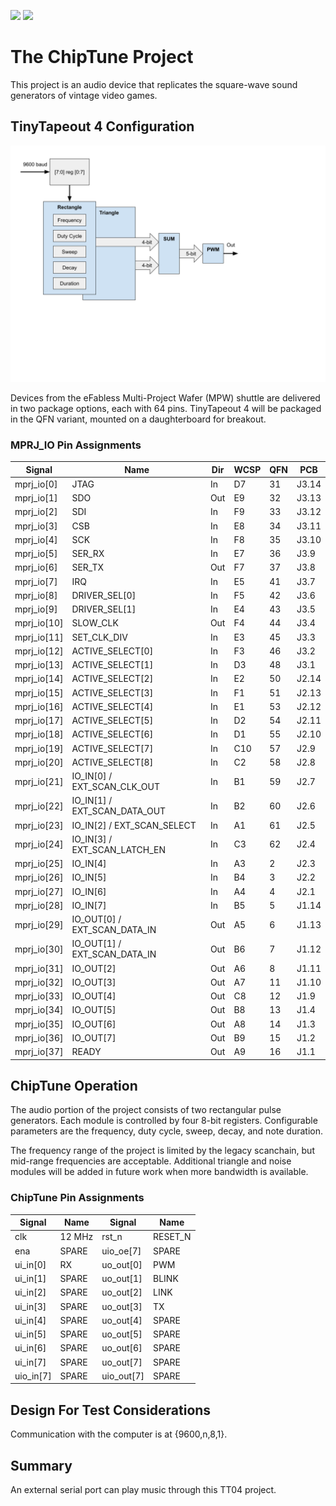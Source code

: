 ![](../../workflows/gds/badge.svg) ![](../../workflows/docs/badge.svg)

# The ChipTune Project

This project is an audio device that replicates the square-wave sound generators of vintage video games.

## TinyTapeout 4 Configuration

![Top Level Drawing](image/tt04.svg)

Devices from the eFabless Multi-Project Wafer (MPW) shuttle are delivered in two package options, each with 64 pins. TinyTapeout 4 will be packaged in the QFN variant, mounted on a daughterboard for breakout.

### MPRJ_IO Pin Assignments
| Signal      | Name                          | Dir | WCSP | QFN | PCB   |
| ----------- | ----------------------------- |---- |----- |---- |------ |
| mprj_io[0]  | JTAG                          | In  | D7   | 31  | J3.14 |
| mprj_io[1]  | SDO                           | Out | E9   | 32  | J3.13 |
| mprj_io[2]  | SDI                           | In  | F9   | 33  | J3.12 |
| mprj_io[3]  | CSB                           | In  | E8   | 34  | J3.11 |
| mprj_io[4]  | SCK                           | In  | F8   | 35  | J3.10 |
| mprj_io[5]  | SER_RX                        | In  | E7   | 36  | J3.9  |
| mprj_io[6]  | SER_TX                        | Out | F7   | 37  | J3.8  |
| mprj_io[7]  | IRQ                           | In  | E5   | 41  | J3.7  |
| mprj_io[8]  | DRIVER_SEL[0]                 | In  | F5   | 42  | J3.6  |
| mprj_io[9]  | DRIVER_SEL[1]                 | In  | E4   | 43  | J3.5  |
| mprj_io[10] | SLOW_CLK                      | Out | F4   | 44  | J3.4  |
| mprj_io[11] | SET_CLK_DIV                   | In  | E3   | 45  | J3.3  |
| mprj_io[12] | ACTIVE_SELECT[0]              | In  | F3   | 46  | J3.2  |
| mprj_io[13] | ACTIVE_SELECT[1]              | In  | D3   | 48  | J3.1  |
| mprj_io[14] | ACTIVE_SELECT[2]              | In  | E2   | 50  | J2.14 |
| mprj_io[15] | ACTIVE_SELECT[3]              | In  | F1   | 51  | J2.13 |
| mprj_io[16] | ACTIVE_SELECT[4]              | In  | E1   | 53  | J2.12 |
| mprj_io[17] | ACTIVE_SELECT[5]              | In  | D2   | 54  | J2.11 |
| mprj_io[18] | ACTIVE_SELECT[6]              | In  | D1   | 55  | J2.10 |
| mprj_io[19] | ACTIVE_SELECT[7]              | In  | C10  | 57  | J2.9  |
| mprj_io[20] | ACTIVE_SELECT[8]              | In  | C2   | 58  | J2.8  |
| mprj_io[21] | IO_IN[0] / EXT_SCAN_CLK_OUT   | In  | B1   | 59  | J2.7  |
| mprj_io[22] | IO_IN[1] / EXT_SCAN_DATA_OUT  | In  | B2   | 60  | J2.6  |
| mprj_io[23] | IO_IN[2] / EXT_SCAN_SELECT    | In  | A1   | 61  | J2.5  |
| mprj_io[24] | IO_IN[3] / EXT_SCAN_LATCH_EN  | In  | C3   | 62  | J2.4  |
| mprj_io[25] | IO_IN[4]                      | In  | A3   |  2  | J2.3  |
| mprj_io[26] | IO_IN[5]                      | In  | B4   |  3  | J2.2  |
| mprj_io[27] | IO_IN[6]                      | In  | A4   |  4  | J2.1  |
| mprj_io[28] | IO_IN[7]                      | In  | B5   |  5  | J1.14 |
| mprj_io[29] | IO_OUT[0] / EXT_SCAN_DATA_IN  | Out | A5   |  6  | J1.13 |
| mprj_io[30] | IO_OUT[1] / EXT_SCAN_DATA_IN  | Out | B6   |  7  | J1.12 |
| mprj_io[31] | IO_OUT[2]                     | Out | A6   |  8  | J1.11 |
| mprj_io[32] | IO_OUT[3]                     | Out | A7   | 11  | J1.10 |
| mprj_io[33] | IO_OUT[4]                     | Out | C8   | 12  | J1.9  |
| mprj_io[34] | IO_OUT[5]                     | Out | B8   | 13  | J1.4  |
| mprj_io[35] | IO_OUT[6]                     | Out | A8   | 14  | J1.3  |
| mprj_io[36] | IO_OUT[7]                     | Out | B9   | 15  | J1.2  |
| mprj_io[37] | READY                         | Out | A9   | 16  | J1.1  |

## ChipTune Operation

The audio portion of the project consists of two rectangular pulse generators. Each module is controlled by four 8-bit registers. Configurable parameters are the frequency, duty cycle, sweep, decay, and note duration.

The frequency range of the project is limited by the legacy scanchain, but mid-range frequencies are acceptable. Additional triangle and noise modules will be added in future work when more bandwidth is available.

### ChipTune Pin Assignments
| Signal     | Name     | Signal     | Name     |
| ---------- | ---------| ---------- | ---------|
| clk        | 12 MHz   | rst_n      | RESET_N  |
| ena        | SPARE    | uio_oe[7]  | SPARE    |
| ui_in[0]   | RX       | uo_out[0]  | PWM      |
| ui_in[1]   | SPARE    | uo_out[1]  | BLINK    |
| ui_in[2]   | SPARE    | uo_out[2]  | LINK     |
| ui_in[3]   | SPARE    | uo_out[3]  | TX       |
| ui_in[4]   | SPARE    | uo_out[4]  | SPARE    |
| ui_in[5]   | SPARE    | uo_out[5]  | SPARE    |
| ui_in[6]   | SPARE    | uo_out[6]  | SPARE    |
| ui_in[7]   | SPARE    | uo_out[7]  | SPARE    |
| uio_in[7]  | SPARE    | uio_out[7] | SPARE    |

## Design For Test Considerations

Communication with the computer is at {9600,n,8,1}.

## Summary

An external serial port can play music through this TT04 project.
